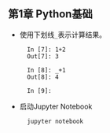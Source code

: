 ## 第1章 Python基础
- 使用下划线`_`表示计算结果。

		In [7]: 1+2
		Out[7]: 3
		
		In [8]: _+1
		Out[8]: 4
		
		In [9]: 
- 启动Jupyter Notebook

		jupyter notebook
